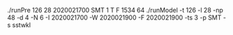 ./runPre 126 28 2020021700 SMT 1 T F 1534 64
./runModel -t 126 -l 28 -np 48 -d 4 -N 6 -I 2020021700 -W 2020021900 -F 2020021900 -ts 3 -p SMT -s sstwkl

